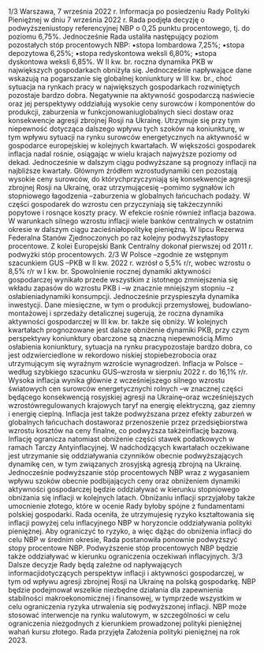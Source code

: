 1/3
Warszawa, 7 września 2022 r.
Informacja po posiedzeniu Rady Polityki Pieniężnej
w dniu 7 września 2022 r.
Rada podjęła decyzję o podwyższeniustopy referencyjnej NBP o 0,25 punktu
procentowego, tj. do poziomu 6,75%. Jednocześnie Rada ustaliła następujący poziom
pozostałych stóp procentowych NBP:
▪stopa lombardowa 7,25%;
▪stopa depozytowa 6,25%;
▪stopa redyskontowa weksli 6,80%;
▪stopa dyskontowa weksli 6,85%.
W II kw. br. roczna dynamika PKB w największych gospodarkach obniżyła się.
Jednocześnie napływające dane wskazują na pogarszanie się globalnej koniunktury w III
kw. br., choć sytuacja na rynkach pracy w największych gospodarkach rozwiniętych
pozostaje bardzo dobra. Negatywnie na aktywność gospodarczą naświecie oraz jej
perspektywy oddziałują wysokie ceny surowców i komponentów do produkcji,
zaburzenia w funkcjonowaniuglobalnych sieci dostaw oraz konsekwencje agresji zbrojnej
Rosji na Ukrainę. Utrzymuje się przy tym niepewność dotycząca dalszego wpływu tych
szoków na koniunkturę, w tym wpływu sytuacji na rynku surowców energetycznych na
aktywność w gospodarce europejskiej w kolejnych kwartałach.
W większości gospodarek inflacja nadal rośnie, osiągając w wielu krajach najwyższe
poziomy od dekad. Jednocześnie w dalszym ciągu podwyższane są prognozy inflacji na
najbliższe kwartały. Głównym źródłem wzrostudynamiki cen pozostają wysokie ceny
surowców, do którychprzyczyniają się konsekwencje agresji zbrojnej Rosji na Ukrainę,
oraz utrzymującesię –pomimo sygnałów ich stopniowego łagodzenia –zaburzenia w
globalnych łańcuchach podaży. W części gospodarek do wzrostu cen przyczyniają się
takżeczynniki popytowe i rosnące koszty pracy. W efekcie rośnie również inflacja
bazowa.
W warunkach silnego wzrostu inflacji wiele banków centralnych w ostatnim okresie w
dalszym ciągu zacieśniałopolitykę pieniężną. W lipcu Rezerwa Federalna Stanów
Zjednoczonych po raz kolejny podwyższyłastopy procentowe. Z kolei Europejski Bank
Centralny dokonał pierwszej od 2011 r. podwyżki stóp procentowych.
2/3
W Polsce –zgodnie ze wstępnym szacunkiem GUS –PKB w II kw. 2022 r. wzrósł o 5,5%
r/r, wobec wzrostu o 8,5% r/r w I kw. br. Spowolnienie rocznej dynamiki aktywności
gospodarczej wynikało przede wszystkim z istotnego zmniejszenia się wkładu zapasów
do wzrostu PKB i –w znacznie mniejszym stopniu –z osłabieniadynamiki konsumpcji.
Jednocześnie przyspieszyła dynamika inwestycji.
Dane miesięczne, w tym o produkcji przemysłowej, budowlano-montażowej i sprzedaży
detalicznej sugerują, że roczna dynamika aktywności gospodarczej w III kw. br. także się
obniży. W kolejnych kwartałach prognozowane jest dalsze obniżenie dynamiki PKB, przy
czym perspektywy koniunktury obarczone są znaczną niepewnością.Mimo osłabienia
koniunktury, sytuacja na rynku pracypozostaje bardzo dobra, co jest odzwierciedlone w
rekordowo niskiej stopiebezrobocia oraz utrzymującym się wyraźnym wzroście
wynagrodzeń.
Inflacja w Polsce –według szybkiego szacunku GUS–wzrosła w sierpniu 2022 r. do
16,1% r/r. Wysoka inflacja wynika głównie z wcześniejszego silnego wzrostu światowych
cen surowców energetycznychi rolnych –w znacznej części będącego konsekwencją
rosyjskiej agresji na Ukrainę–oraz wcześniejszych wzrostówregulowanych krajowych
taryf na energię elektryczną, gaz ziemny i energię cieplną. Inflacja jest także podwyższana
przez efekty zaburzeń w globalnych łańcuchach dostaworaz przenoszenie przez
przedsiębiorstwa wzrostu kosztów na ceny finalne, co podwyższa takżeinflację bazową.
Inflację ogranicza natomiast obniżenie części stawek podatkowych w ramach Tarczy
Antyinflacyjnej.
W nadchodzących kwartałach oczekiwane jest utrzymanie się oddziaływania czynników
obecnie podwyższających dynamikę cen, w tym związanych zrosyjską agresją zbrojną na
Ukrainę. Jednocześnie podwyższanie stóp procentowych NBP wraz z wygasaniem
wpływu szoków obecnie podbijających ceny oraz obniżeniem dynamiki aktywności
gospodarczej będzie oddziaływać w kierunku stopniowego obniżania się inflacji w
kolejnych latach. Obniżaniu inflacji sprzyjałoby także umocnienie złotego, które w ocenie
Rady byłoby spójne z fundamentami polskiej gospodarki.
Rada oceniła, że utrzymujesię ryzyko kształtowania się inflacji powyżej celu inflacyjnego
NBP w horyzoncie oddziaływania polityki pieniężnej. Aby ograniczyć to ryzyko, a więc
dążąc do obniżenia inflacji do celu NBP w średnim okresie, Rada postanowiła ponownie
podwyższyć stopy procentowe NBP. Podwyższenie stóp procentowych NBP będzie także
oddziaływać w kierunku ograniczenia oczekiwań inflacyjnych.
3/3
Dalsze decyzje Rady będą zależne od napływających informacjidotyczących perspektyw
inflacji i aktywności gospodarczej, w tym od wpływu agresji zbrojnej Rosji na Ukrainę na
polską gospodarkę.
NBP będzie podejmował wszelkie niezbędne działania dla zapewnienia stabilności
makroekonomicznej i finansowej, w tymprzede wszystkim w celu ograniczenia ryzyka
utrwalenia się podwyższonej inflacji. NBP może stosować interwencje na rynku
walutowym, w szczególności w celu ograniczenia niezgodnych z kierunkiem
prowadzonej polityki pieniężnej wahań kursu złotego.
Rada przyjęła Założenia polityki pieniężnej na rok 2023.
